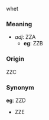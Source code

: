 whet
### Meaning
+ _adj_: ZZA
    + __eg__: ZZB

### Origin

ZZC

### Synonym

__eg__: ZZD

+ ZZE


